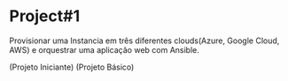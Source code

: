 # Project#1
Provisionar uma Instancia em três diferentes clouds(Azure, Google Cloud, AWS) e orquestrar uma aplicação web com Ansible. 


(Projeto Iniciante)
(Projeto Básico)

